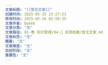 ```yaml
---
文章标题: "[[暂无文章]]"
创建时间: 2025-05-25 23:27:53
修改时间: 2025-05-26 02:58:35
文章作者: Dakkk
文章分类: "无"
文章路径: 01-📚 知识管理/04-🔗 资源收藏/暂无文章.md
文章标签: "无"
概要: "无"
文章难度: "无"
目前阶段: "无"
重要性: "无"
---
```


